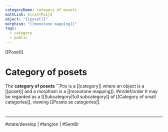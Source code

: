 ```yaml
---
categoryName: category of posets
mathLink: $\cat{Pos}$
object: "[[poset]]"
morphism: "[[monotone mapping]]"
tags: 
  - category
  - public
---
```

[[Poset]]
# Category of posets

The **category of posets** $\cat{Pos}$ is a [[category]] where
an object is a [[poset]]
and a morphism is a [[monotone mapping]]. #m/def/order
It may be regarded as a [[Subcategory|full subcategory]] of [[Category of small categories]], viewing [[Posets as categories]].

#
---
#state/develop | #lang/en | #SemBr
